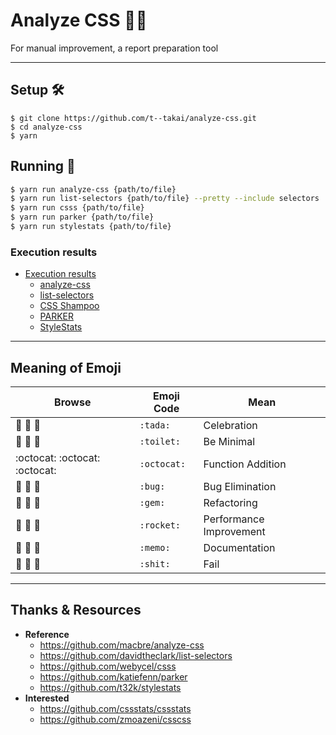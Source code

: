# Analyze CSS 🔎📄
For manual improvement, a report preparation tool

***

## Setup 🛠

```
$ git clone https://github.com/t--takai/analyze-css.git
$ cd analyze-css
$ yarn
```

## Running 🚀

```bash
$ yarn run analyze-css {path/to/file}
$ yarn run list-selectors {path/to/file} --pretty --include selectors
$ yarn run csss {path/to/file}
$ yarn run parker {path/to/file}
$ yarn run stylestats {path/to/file}
```

### Execution results

- [Execution results](docs/test_result.md)
  - [analyze-css](docs/test_result.md#analyze-css)
  - [list-selectors](docs/test_result.md#list-selectors)
  - [CSS Shampoo](docs/test_result.md#css-shampoo)
  - [PARKER](docs/test_result.md#parker)
  - [StyleStats](docs/test_result.md#stylestats)

***

## Meaning of Emoji

| Browse                        | Emoji Code  | Mean                    |
| ----------------------------- | ----------- | ----------------------- |
| :tada: :tada: :tada:          | `:tada:`    | Celebration             |
| :toilet: :toilet: :toilet:    | `:toilet:`  | Be Minimal              |
| :octocat: :octocat: :octocat: | `:octocat:` | Function Addition       |
| :bug: :bug: :bug:             | `:bug:`     | Bug Elimination         |
| :gem: :gem: :gem:             | `:gem:`     | Refactoring             |
| :rocket: :rocket: :rocket:    | `:rocket:`  | Performance Improvement |
| :memo: :memo: :memo:          | `:memo:`    | Documentation           |
| :shit: :shit: :shit:          | `:shit:`    | Fail                    |

***

## Thanks & Resources

* **Reference**
  * https://github.com/macbre/analyze-css
  * https://github.com/davidtheclark/list-selectors
  * https://github.com/webycel/csss
  * https://github.com/katiefenn/parker
  * https://github.com/t32k/stylestats
* **Interested**
  * https://github.com/cssstats/cssstats
  * https://github.com/zmoazeni/csscss